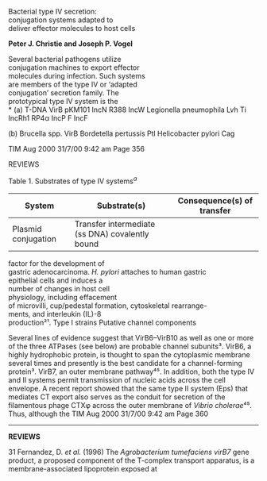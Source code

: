 
Bacterial type IV secretion:  
conjugation systems adapted to  
deliver effector molecules to host cells  

**Peter J. Christie and Joseph P. Vogel**

Several bacterial pathogens utilize  
conjugation machines to export effector  
molecules during infection. Such systems  
are members of the type IV or ‘adapted  
conjugation’ secretion family. The  
prototypical type IV system is the  
*
(a)
T-DNA
VirB
pKM101
IncN
R388
IncW
Legionella pneumophila
Lvh
Ti
IncRh1
RP4α
IncP
F
IncF

(b)
Brucella spp.
VirB
Bordetella pertussis
Ptl
Helicobacter pylori
Cag

TIM Aug 2000 31/7/00 9:42 am Page 356

REVIEWS

Table 1. Substrates of type IV systems$^a$

| System | Substrate(s) | Consequence(s) of transfer |
|--------|--------------|---------------------------|
| Plasmid conjugation | Transfer intermediate (ss DNA) covalently bound
factor for the development of  
gastric adenocarcinoma. *H. pylori* attaches to human gastric  
epithelial cells and induces a  
number of changes in host cell  
physiology, including effacement  
of microvilli, cup/pedestal formation, cytoskeletal rearrange-  
ments, and interleukin (IL)-8  
production²¹. Type I strains
Putative channel components

Several lines of evidence suggest that VirB6–VirB10 as well as one or more of the three ATPases (see below) are probable channel subunits³. VirB6, a highly hydrophobic protein, is thought to span the cytoplasmic membrane several times and presently is the best candidate for a channel-forming protein³. VirB7, an outer membrane
pathway⁴⁵. In addition, both the type IV and II systems permit transmission of nucleic acids across the cell envelope. A recent report showed that the same type II system (Eps) that mediates CT export also serves as the conduit for secretion of the filamentous phage CTXφ across the outer membrane of *Vibrio cholerae*⁴⁵. Thus, although the
TIM Aug 2000 31/7/00 9:42 am Page 360

---

**REVIEWS**

31 Fernandez, D. *et al.* (1996) The *Agrobacterium tumefaciens virB7* gene product, a proposed component of the T-complex transport apparatus, is a membrane-associated lipoprotein exposed at